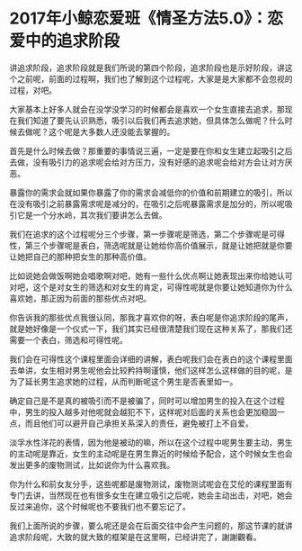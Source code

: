 # 2017年小鲸恋爱班《情圣方法5.0》：恋爱中的追求阶段

讲追求阶段，追求阶段就是我们所说的第四个阶段，追求阶段也是示好阶段，讲这个之前呢，前面的过程啊，我们也了解到这个过程呢，大家是是大家都不会忽视的过程，对吧。

大家基本上好多人就会在没学没学习的时候都会是喜欢一个女生直接去追求，那现在我们知道了要先认识熟悉，吸引以后我们再去追求她，但具体怎么做呢？什么时候去做呢？这个呢是大多数人还没能去掌握的。

首先是什么时候去做？那重要的事情说三遍，一定是要在你和女生建立起吸引之后去做，没有吸引力的追求呢会给对方压力，没有好感的追求呢会给对方会让对方厌恶。

暴露你的需求会就如果你暴露了你的需求会减低你的价值和前期建立的吸引，所以在没有吸引之前暴露需求呢是减分的，在吸引之后呢暴露需求是加分的，所以呢吸引它是一个分水岭，其次我们要讲怎么去做。

我们在追求的这个过程呢分三个步骤，第一步骤呢是筛选，第二个步骤呢是可得性，第三个步骤呢是表白，筛选呢就是让她给你高价值展示，就是让她把就是你要让她把自己的那种把女生的那种高价值。

比如说她会做饭啊她会唱歌啊对吧，她有一些什么优点啊让她表现出来你给她认可对吧，这个是对女生的筛选和对女生的肯定，可得性呢就是你要让她知道你为什么喜欢她，那正因为前面的那些优点对吧。

你告诉我的那些优点我很认同，那我才喜欢你的呀，表白呢是你追求阶段的尾声，就是她好像是一个仪式一下，我们其实已经很清楚我们现在这种关系了，那我们还需要一个表白，筛选和可得性呢。

我们会在可得性这个课程里面会详细的讲解，表白呢我们会在表白的这个课程里面去单讲，女生相对男生呢他会比较矜持啊谨慎，他们这样怎么这样做的目的呢，是为了延长男生追求她的过程，从而判断呢这个男生是否表里如一。

确定自己是不是真的被吸引而不是被骗了，同时可以增加男生的投入在这个过程中，男生的投入越多对他呢就会越犯不下，这样呢对后面的关系也会更加稳固一点，而且他们可以避开自己承担关系深入的责任，避免被打上不自爱。

淡孚水性洋花的表情，因为他是被动的嘛，所以在这个过程中呢男生要主动，男生的主动呢是靠近，女生的主动呢是在男生靠近的时候给予配合，这个时候女生也会发出更多的废物测试，比如说你为什么喜欢我。

你为什么和前女友分手，这些呢都是废物测试，废物测试呢会在艾伦的课程里面有专门去讲，当然现在也有很多女生在建立吸引之后呢，她会主动出击，对吧，她会反过来追你，这个时候呢也不要我们也不要忘记了。

我们上面所说的步骤，要么呢还是会在后面交往中会产生问题的，那这节课的就讲追求阶段呢，大致的就大致的框架是在这里啊，已经讲完了，謝謝觀看。

